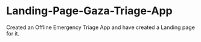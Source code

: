 # Landing-Page-Gaza-Triage-App
Created an Offline Emergency Triage App and have created a Landing page for it.
